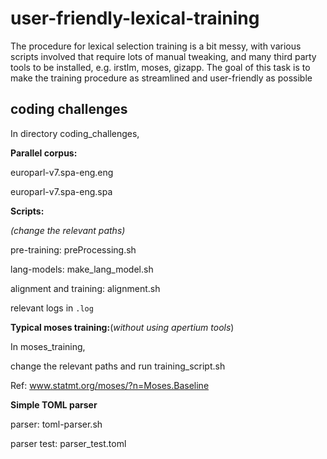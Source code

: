 # user-friendly-lexical-training

The procedure for lexical selection training is a bit messy, with various scripts involved that require lots of manual tweaking, and many third party tools to be installed, e.g. irstlm, moses, gizapp. The goal of this task is to make the training procedure as streamlined and user-friendly as possible

## coding challenges

In directory coding_challenges,

**Parallel corpus:**

europarl-v7.spa-eng.eng

europarl-v7.spa-eng.spa

**Scripts:**

*(change the relevant paths)*

pre-training: preProcessing.sh

lang-models: make_lang_model.sh

alignment and training: alignment.sh

relevant logs in `.log`

**Typical moses training:**(*without using apertium tools*)

In moses_training,

change the relevant paths and run training_script.sh

Ref: www.statmt.org/moses/?n=Moses.Baseline

**Simple TOML parser**

parser: toml-parser.sh

parser test: parser_test.toml
